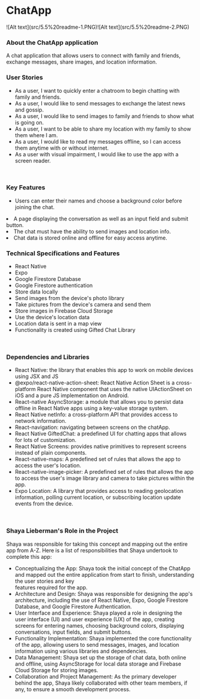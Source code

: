 <h1>ChatApp</h1>
![Alt text](src/5.5%20readme-1.PNG)![Alt text](src/5.5%20readme-2.PNG)
<br>
<h3>About the ChatApp application</h3>
A chat application that allows users to connect with family and friends, exchange messages, share images, and location information.
<h3>User Stories</h3>
<ul>
<li>As a user, I want to quickly enter a chatroom to begin chatting with family and friends.</li>
<li>As a user, I would like to send messages to exchange the latest news and gossip.</li>
<li>As a user, I would like to send images to family and friends to show what is going on.</li>
<li>As a user, I want to be able to share my location with my family to show them where I am.</li>
<li>As a user, I would like to read my messages offline, so I can access them anytime with or without internet.</li>
<li>As a user with visual impairment, I would like to use the app with a screen reader.</li>
</ul>
<br>
<h3>Key Features</h3>
<ul>
<li>Users can enter their names and choose a background color before joining the chat.</ul>
<li>A page displaying the conversation as well as an input field and submit button.</ul>
<li>The chat must have the ability to send images and location info.</ul>
<li>Chat data is stored online and offline for easy access anytime.</ul>
</ul>
<br>
<h3>Technical Specifications and Features</h3>
<ul>
<li>React Native</li>
<li>Expo</li>
<li>Google Firestore Database</li>
<li>Google Firestore authentication</li>
<li>Store data locally</li>
<li>Send images from the device's photo library</li>
<li>Take pictures from the device's camera and send them</li>
<li>Store images in Firebase Cloud Storage</li>
<li>Use the device's location data</li>
<li>Location data is sent in a map view</li>
<li>Functionality is created using Gifted Chat Library</li>
</ul>
<br>
<h3>Dependencies and Libraries</h3>
<ul>
<li>React Native: the library that enables this app to work on mobile devices using JSX and JS</li>
<li>@expo/react-native-action-sheet: React Native Action Sheet is a cross-platform React Native component that uses the native UIActionSheet on iOS and a pure JS implementation on Android.</li>
<li>React-native AsyncStorage: a module that allows you to persist data offline in React Native apps using a key-value storage system.</li>
<li>React Native netInfo: a cross-platform API that provides access to network information.</li>
<li>React-navigation: navigating between screens on the chatApp.</li>
<li>React Native GiftedChat: a predefined UI for chatting apps that allows for lots of customization.</li>
<li>React Native Screens: provides native primitives to represent screens instead of plain <View> components.</li>
<li>React-native-maps: A predefined set of rules that allows the app to access the user's location.</li>
<li>React-native-image-picker: A predefined set of rules that allows the app to access the user's image library and camera to take pictures within the app.</li>
<li>Expo Location: A library that provides access to reading geolocation information, polling current location, or subscribing location update events from the device.</li>
</ul>
<br>
<h3>Shaya Lieberman's Role in the Project</h3>
<p>Shaya was responsible for taking this concept and mapping out the entire app from A-Z. Here is a list of responsibilities that Shaya undertook to complete this app:</p>
<ul>
<li>Conceptualizing the App: Shaya took the initial concept of the ChatApp and mapped out the entire application from start to finish, understanding the user stories and key</li> features required for the app.</li>
<li>Architecture and Design: Shaya was responsible for designing the app's architecture, including the use of React Native, Expo, Google Firestore Database, and Google Firestore Authentication.</li>
<li>User Interface and Experience: Shaya played a role in designing the user interface (UI) and user experience (UX) of the app, creating screens for entering names, choosing background colors, displaying conversations, input fields, and submit buttons.</li>
<li>Functionality Implementation: Shaya implemented the core functionality of the app, allowing users to send messages, images, and location information using various libraries and dependencies.</li>
<li>Data Management: Shaya set up the storage of chat data, both online and offline, using AsyncStorage for local data storage and Firebase Cloud Storage for storing images.</li>
<li>Collaboration and Project Management: As the primary developer behind the app, Shaya likely collaborated with other team members, if any, to ensure a smooth development process.</li>
</ul>
